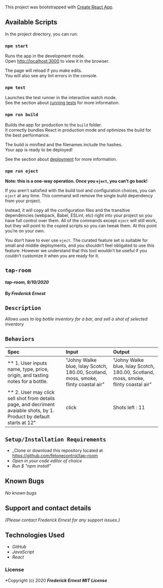 This project was bootstrapped with [Create React App](https://github.com/facebook/create-react-app).

## Available Scripts

In the project directory, you can run:

### `npm start`

Runs the app in the development mode.<br />
Open [http://localhost:3000](http://localhost:3000) to view it in the browser.

The page will reload if you make edits.<br />
You will also see any lint errors in the console.

### `npm test`

Launches the test runner in the interactive watch mode.<br />
See the section about [running tests](https://facebook.github.io/create-react-app/docs/running-tests) for more information.

### `npm run build`

Builds the app for production to the `build` folder.<br />
It correctly bundles React in production mode and optimizes the build for the best performance.

The build is minified and the filenames include the hashes.<br />
Your app is ready to be deployed!

See the section about [deployment](https://facebook.github.io/create-react-app/docs/deployment) for more information.

### `npm run eject`

**Note: this is a one-way operation. Once you `eject`, you can’t go back!**

If you aren’t satisfied with the build tool and configuration choices, you can `eject` at any time. This command will remove the single build dependency from your project.

Instead, it will copy all the configuration files and the transitive dependencies (webpack, Babel, ESLint, etc) right into your project so you have full control over them. All of the commands except `eject` will still work, but they will point to the copied scripts so you can tweak them. At this point you’re on your own.

You don’t have to ever use `eject`. The curated feature set is suitable for small and middle deployments, and you shouldn’t feel obligated to use this feature. However we understand that this tool wouldn’t be useful if you couldn’t customize it when you are ready for it.

## `tap-room`

#### _tap-room, 9/10/2020_

#### By _**Frederick Ernest**_

## `Description`

_Allows uses to log bottle inventory for a bar, and sell a shot of selected inventory_

## `Behaviors`

| Spec | Input | Output |
| :-------------      | :------------- | :------------- |
| ** 1. User inputs name, type, price, origin, and tasting notes for a bottle. |"Johny Walke blue, Islay Scotch, 180.00, Scotland, moss, smoke, flinty coastal air"| "Johny Walke blue, Islay Scotch, 180.00, Scotland, moss, smoke, flinty coastal air" |
| ** 2. User may click sell shot from details page, and decriment avaiable shots, by 1. Product by default starts at 12" | click | Shots left : 11 |

## `Setup/Installation Requirements`

* _Clone or download this repository located at https://github.com/fetonecontrol/tap-room
* _Open in your code editor of choice_
* _Run $ "npm install"_

## Known Bugs

_No known bugs_

## Support and contact details

_{Please contact Frederick Ernest for any support issues.}_

## Technologies Used

* _GitHub_
* _JavaScript_
* _React_

### License

*Copyright (c) 2020 **_Frederick Ernest MIT License_**
